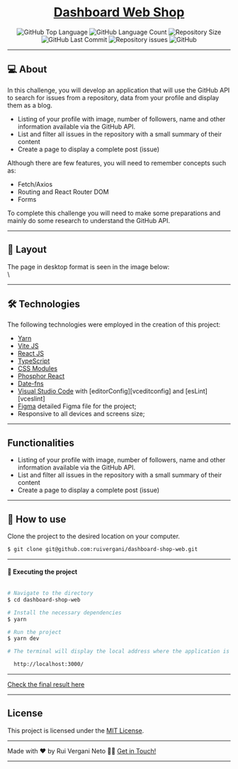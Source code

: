 <p align="center">
  <h1 align="center"><a href="">Dashboard Web Shop</a></h1>
</p>

<p align="center" margin-top="25px" >
  <img alt="GitHub Top Language" src="https://img.shields.io/github/languages/top/ruivergani/dashboard-shop-web">

  <img alt="GitHub Language Count" src="https://img.shields.io/github/languages/count/ruivergani/dashboard-shop-web">

  <img alt="Repository Size" src="https://img.shields.io/github/repo-size/ruivergani/dashboard-shop-web">

  <img alt="GitHub Last Commit" src="https://img.shields.io/github/last-commit/ruivergani/dashboard-shop-web">

  <img alt="Repository issues" src="https://img.shields.io/github/issues/ruivergani/dashboard-shop-web">

  <img alt="GitHub" src="https://img.shields.io/github/license/ruivergani/dashboard-shop-web">
</p>

___

## 💻 About

In this challenge, you will develop an application that will use the GitHub API to search for issues from a repository, data from your profile and display them as a blog.

- Listing of your profile with image, number of followers, name and other information available via the GitHub API.
- List and filter all issues in the repository with a small summary of their content
- Create a page to display a complete post (issue)

Although there are few features, you will need to remember concepts such as:

- Fetch/Axios
- Routing and React Router DOM
- Forms

To complete this challenge you will need to make some preparations and mainly do some research to understand the GitHub API.

___

## 🎨 Layout
The page in desktop format is seen in the image below:
\
\


___

## 🛠 Technologies

The following technologies were employed in the creation of this project:

- [Yarn](https://vitejs.dev/)
- [Vite JS](https://vitejs.dev/)
- [React JS](https://reactjs.org/)
- [TypeScript](https://www.typescriptlang.org/)
- [CSS Modules](https://github.com/css-modules/css-modules)
- [Phosphor React](https://phosphoricons.com/)
- [Date-fns](https://date-fns.org/)
- [Visual Studio Code](https://code.visualstudio.com/) with [editorConfig][vceditconfig] and [esLint][vceslint]
- [Figma](https://www.figma.com/file/QngNpEvtTk7XN61PObI3Ro/Ignite-Feed?type=design&node-id=26%3A12&mode=design&t=GL7dPs6g1RYCtsB6-1) detailed Figma file for the project;
- Responsive to all devices and screens size;

___

## Functionalities

- Listing of your profile with image, number of followers, name and other information available via the GitHub API.
- List and filter all issues in the repository with a small summary of their content
- Create a page to display a complete post (issue)
  
___

## 🚀 How to use

Clone the project to the desired location on your computer.

```bash
$ git clone git@github.com:ruivergani/dashboard-shop-web.git
```
___

#### 🚧 Executing the project
```bash

# Navigate to the directory
$ cd dashboard-shop-web

# Install the necessary dependencies
$ yarn

# Run the project
$ yarn dev

# The terminal will display the local address where the application is running (something like this):

  http://localhost:3000/

```
___

[Check the final result here]()

___

## License

This project is licensed under the [MIT License](https://opensource.org/license/mit/).
___

Made with ❤️ by Rui Vergani Neto 👋🏽 [Get in Touch!](https://www.linkedin.com/in/ruivergani/)

---

